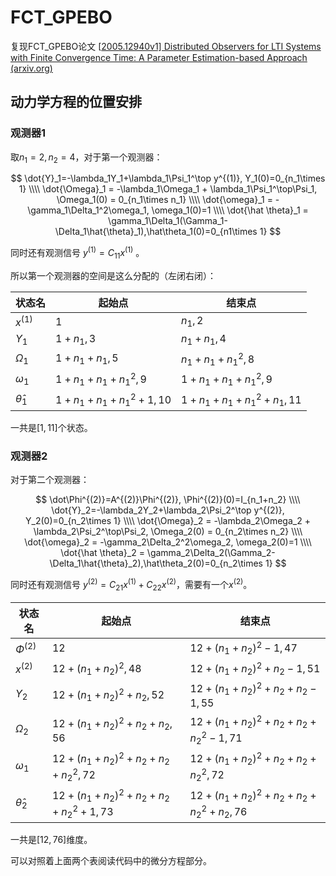 # FCT_GPEBO
复现FCT_GPEBO论文 [[2005.12940v1\] Distributed Observers for LTI Systems with Finite Convergence Time: A Parameter Estimation-based Approach (arxiv.org)](https://arxiv.org/abs/2005.12940v1)

## 动力学方程的位置安排

### 观测器1

取$n_1 = 2,n_2=4$，对于第一个观测器：

$$
\dot{Y}_1=-\lambda_1Y_1+\lambda_1\Psi_1^\top y^{(1)}, Y_1(0)=0_{n_1\times 1} \\\\
\dot{\Omega}_1 = -\lambda_1\Omega_1 + \lambda_1\Psi_1^\top\Psi_1, \Omega_1(0) = 0_{n_1\times n_1} \\\\
\dot{\omega}_1 = -\gamma_1\Delta_1^2\omega_1, \omega_1(0)=1 \\\\
\dot{\hat \theta}_1 = \gamma_1\Delta_1(\Gamma_1-\Delta_1\hat{\theta}_1),\hat\theta_1(0)=0_{n1\times 1}
$$

同时还有观测信号 $y^{(1)}=C_{11}x^{(1)}$ 。

所以第一个观测器的空间是这么分配的（左闭右闭）：

| 状态名           | 起始点                 | 结束点                   |
| ---------------- | ---------------------- | ------------------------ |
| $x^{(1)}$        | 1                      | $n_1,2$                  |
| $Y_1$            | $1+n_1,3$              | $n_1+n_1,4$              |
| $\Omega_1$       | $1+n_1+n_1,5$          | $n_1+n_1+n_1^2,8$        |
| $\omega_1$       | $1+n_1+n_1+n_1^2,9$    | $1+n_1+n_1+n_1^2,9$      |
| $\hat{\theta}_1$ | $1+n_1+n_1+n_1^2+1,10$ | $1+n_1+n_1+n_1^2+n_1,11$ |

一共是$[1,11]$个状态。

### 观测器2

对于第二个观测器：

$$
\dot\Phi^{(2)}=A^{(2)}\Phi^{(2)}, \Phi^{(2)}(0)=I_{n_1+n_2} \\\\
\dot{Y}_2=-\lambda_2Y_2+\lambda_2\Psi_2^\top y^{(2)}, Y_2(0)=0_{n_2\times 1} \\\\
\dot{\Omega}_2 = -\lambda_2\Omega_2 + \lambda_2\Psi_2^\top\Psi_2, \Omega_2(0) = 0_{n_2\times n_2} \\\\
\dot{\omega}_2 = -\gamma_2\Delta_2^2\omega_2, \omega_2(0)=1 \\\\
\dot{\hat \theta}_2 = \gamma_2\Delta_2(\Gamma_2-\Delta_1\hat{\theta}_2),\hat\theta_2(0)=0_{n_2\times 1}
$$

同时还有观测信号 $y^{(2)}=C_{21}x^{(1)}+C_{22}x^{(2)}$，需要有一个$x^{(2)}$。

| 状态名           | 起始点                              | 结束点                                |
| ---------------- | ----------------------------------- | ------------------------------------- |
| $\Phi^{(2)}$     | $12$                                | $12+(n_1+n_2)^2-1,47$                 |
| $x^{(2)}$        | $12+(n_1+n_2)^2,48$                 | $12+(n_1+n_2)^2+n_2-1,51$             |
| $Y_2$            | $12+(n_1+n_2)^2+n_2,52$             | $12+(n_1+n_2)^2+n_2+n_2-1,55$         |
| $\Omega_2$       | $12+(n_1+n_2)^2+n_2+n_2,56$         | $12+(n_1+n_2)^2+n_2+n_2+n_2^2-1,71$   |
| $\omega_1$       | $12+(n_1+n_2)^2+n_2+n_2+n_2^2,72$   | $12+(n_1+n_2)^2+n_2+n_2+n_2^2,72$     |
| $\hat{\theta}_2$ | $12+(n_1+n_2)^2+n_2+n_2+n_2^2+1,73$ | $12+(n_1+n_2)^2+n_2+n_2+n_2^2+n_2,76$ |

一共是$[12,76]$维度。

可以对照着上面两个表阅读代码中的微分方程部分。
